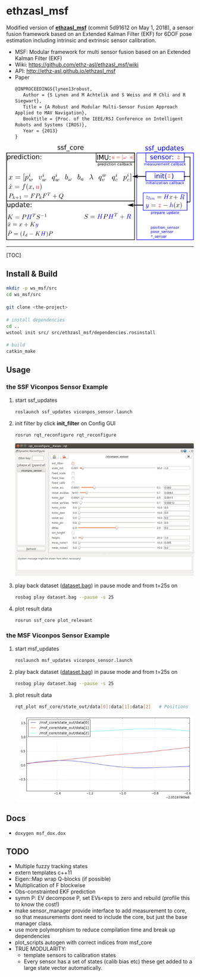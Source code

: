 # ethzasl_msf

Modified version of **[ethzasl_msf](https://github.com/ethz-asl/ethzasl_msf)** (commit 5d91612  on May 1, 2018), a sensor fusion framework based on an Extended Kalman Filter (EKF) for 6DOF pose estimation including intrinsic and extrinsic sensor calibration.

* MSF: Modular framework for multi sensor fusion based on an Extended Kalman Filter (EKF)
* Wiki: https://github.com/ethz-asl/ethzasl_msf/wiki
* API: http://ethz-asl.github.io/ethzasl_msf
* Paper
  ```
  @INPROCEEDINGS{lynen13robust,
     Author = {S Lynen and M Achtelik and S Weiss and M Chli and R Siegwart},
     Title = {A Robust and Modular Multi-Sensor Fusion Approach Applied to MAV Navigation},
     Booktitle = {Proc. of the IEEE/RSJ Conference on Intelligent Robots and Systems (IROS)},
     Year = {2013}
  }
  ```

<div align=center>
  <img src="images/ethz_msf.png">
</div>

-----

[TOC]

## Install & Build
  ```sh
  mkdir -p ws_msf/src
  cd ws_msf/src

  git clone <the-project>

  # install dependencies
  cd ..
  wstool init src/ src/ethzasl_msf/dependencies.rosinstall

  # build
  catkin_make
  ```

## Usage

### the SSF Viconpos Sensor Example

1. start ssf_updates
   ```sh
   roslaunch ssf_updates viconpos_sensor.launch
   ```

2. init filter by click **init_filter** on Config GUI
   ```sh
   rosrun rqt_reconfigure rqt_reconfigure
   ```
   <div align=center>
     <img src="images/rqt_reconfigure_ssf.png">
   </div>

3. play back dataset  ([dataset.bag](http://wiki.ros.org/ethzasl_sensor_fusion/Tutorials/Introductory%20Tutorial%20for%20Multi-Sensor%20Fusion%20Framework?action=AttachFile&do=view&target=dataset.bag)) in pause mode and from t=25s on
    ```sh
    rosbag play dataset.bag --pause -s 25
    ```  
    
4. plot result data
   ```sh
   rosrun ssf_core plot_relevant
   ```     

### the MSF Viconpos Sensor Example

1. start msf_updates
   ```sh
   roslaunch msf_updates viconpos_sensor.launch
   ```

2. play back dataset  ([dataset.bag](http://wiki.ros.org/ethzasl_sensor_fusion/Tutorials/Introductory%20Tutorial%20for%20Multi-Sensor%20Fusion%20Framework?action=AttachFile&do=view&target=dataset.bag)) in pause mode and from t=25s on
   ```sh
   rosbag play dataset.bag --pause -s 25
   ```
3. plot result data
   ```sh
   rqt_plot msf_core/state_out/data[0]:data[1]:data[2]   # Positions
   ```
   <div align=center>
     <img src="images/stateout.jpg">
   </div>

## Docs

* `doxygen msf_dox.dox`

## TODO

* Multiple fuzzy tracking states
* extern templates c++11
* Eigen::Map wrap Q-blocks (if possible)
* Multiplication of F blockwise
* Obs-constrainted EKF prediction
* symm P: EV decompose P, set EVs<eps to zero and rebuild (profile this to know the cost!)
* make sensor_manager provide interface to add measurement to core, so that measurements dont need to include the core, but just the base manager class.
* use more polymorphism to reduce compilation time and break up dependencies
* plot_scripts autogen with correct indices from msf_core
* TRUE MODULARITY:
  - template sensors to calibration states
  - Every sensor has a set of states (calib bias etc) these get added to a large state vector automatically.
